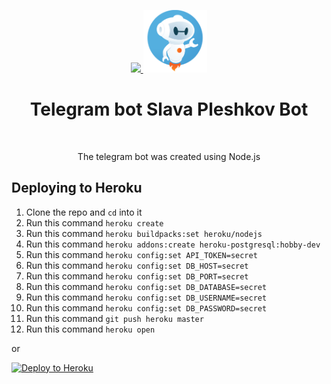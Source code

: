 <p align="center">
    <a href="https://telegram.org/" target="_blank">
        <img src="https://telegram.org/img/t_logo.png" height="100px">
    </a>
    <a href="https://t.me/SlavaPleshkovBot" target="_blank">
        <img src="https://github.com/slava-pleshkov/telegram-bot/blob/master/public/images/telegram-bot.png?raw=true" height="100px">
    </a>
    <h1 align="center">Telegram bot Slava Pleshkov Bot</h1>
    <br>
</p>
<p align="center">The telegram bot was created using Node.js</p>

## Deploying to Heroku

1. Clone the repo and `cd` into it
1. Run this command `heroku create`
1. Run this command `heroku buildpacks:set heroku/nodejs`
1. Run this command `heroku addons:create heroku-postgresql:hobby-dev`
1. Run this command `heroku config:set API_TOKEN=secret`
1. Run this command `heroku config:set DB_HOST=secret`
1. Run this command `heroku config:set DB_PORT=secret`
1. Run this command `heroku config:set DB_DATABASE=secret`
1. Run this command `heroku config:set DB_USERNAME=secret`
1. Run this command `heroku config:set DB_PASSWORD=secret`
1. Run this command `git push heroku master`
1. Run this command `heroku open`

or

[![Deploy to Heroku](https://www.herokucdn.com/deploy/button.png)](https://heroku.com/deploy)
